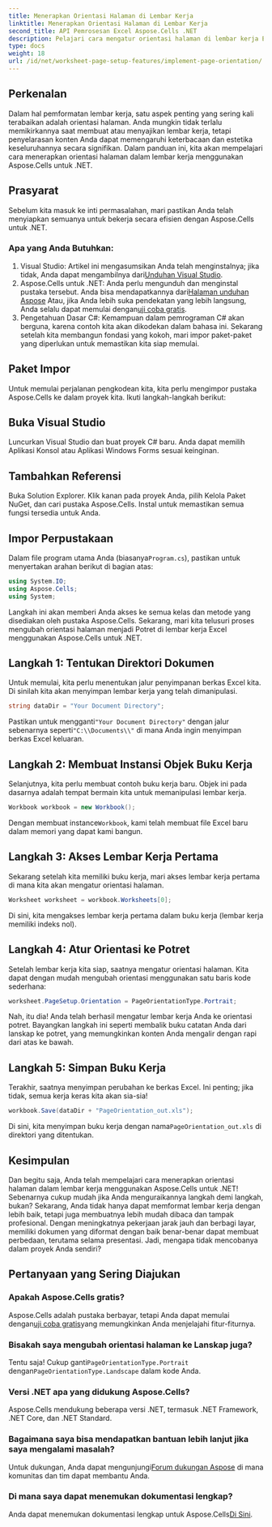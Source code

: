 ```yaml
---
title: Menerapkan Orientasi Halaman di Lembar Kerja
linktitle: Menerapkan Orientasi Halaman di Lembar Kerja
second_title: API Pemrosesan Excel Aspose.Cells .NET
description: Pelajari cara mengatur orientasi halaman di lembar kerja Excel menggunakan Aspose.Cells untuk .NET. Panduan langkah demi langkah yang sederhana untuk presentasi dokumen yang lebih baik.
type: docs
weight: 18
url: /id/net/worksheet-page-setup-features/implement-page-orientation/
---
```

## Perkenalan
Dalam hal pemformatan lembar kerja, satu aspek penting yang sering kali terabaikan adalah orientasi halaman. Anda mungkin tidak terlalu memikirkannya saat membuat atau menyajikan lembar kerja, tetapi penyelarasan konten Anda dapat memengaruhi keterbacaan dan estetika keseluruhannya secara signifikan. Dalam panduan ini, kita akan mempelajari cara menerapkan orientasi halaman dalam lembar kerja menggunakan Aspose.Cells untuk .NET.
## Prasyarat
Sebelum kita masuk ke inti permasalahan, mari pastikan Anda telah menyiapkan semuanya untuk bekerja secara efisien dengan Aspose.Cells untuk .NET.
### Apa yang Anda Butuhkan:
1.  Visual Studio: Artikel ini mengasumsikan Anda telah menginstalnya; jika tidak, Anda dapat mengambilnya dari[Unduhan Visual Studio](https://visualstudio.microsoft.com/vs/).
2.  Aspose.Cells untuk .NET: Anda perlu mengunduh dan menginstal pustaka tersebut. Anda bisa mendapatkannya dari[Halaman unduhan Aspose](https://releases.aspose.com/cells/net/) Atau, jika Anda lebih suka pendekatan yang lebih langsung, Anda selalu dapat memulai dengan[uji coba gratis](https://releases.aspose.com/).
3. Pengetahuan Dasar C#: Kemampuan dalam pemrograman C# akan berguna, karena contoh kita akan dikodekan dalam bahasa ini.
Sekarang setelah kita membangun fondasi yang kokoh, mari impor paket-paket yang diperlukan untuk memastikan kita siap memulai.
## Paket Impor
Untuk memulai perjalanan pengkodean kita, kita perlu mengimpor pustaka Aspose.Cells ke dalam proyek kita. Ikuti langkah-langkah berikut:
## Buka Visual Studio 
Luncurkan Visual Studio dan buat proyek C# baru. Anda dapat memilih Aplikasi Konsol atau Aplikasi Windows Forms sesuai keinginan.
## Tambahkan Referensi
Buka Solution Explorer. Klik kanan pada proyek Anda, pilih Kelola Paket NuGet, dan cari pustaka Aspose.Cells. Instal untuk memastikan semua fungsi tersedia untuk Anda.
## Impor Perpustakaan 
 Dalam file program utama Anda (biasanya`Program.cs`), pastikan untuk menyertakan arahan berikut di bagian atas:
```csharp
using System.IO;
using Aspose.Cells;
using System;
```
Langkah ini akan memberi Anda akses ke semua kelas dan metode yang disediakan oleh pustaka Aspose.Cells.
Sekarang, mari kita telusuri proses mengubah orientasi halaman menjadi Potret di lembar kerja Excel menggunakan Aspose.Cells untuk .NET.
## Langkah 1: Tentukan Direktori Dokumen
Untuk memulai, kita perlu menentukan jalur penyimpanan berkas Excel kita. Di sinilah kita akan menyimpan lembar kerja yang telah dimanipulasi.
```csharp
string dataDir = "Your Document Directory";
```
 Pastikan untuk mengganti`"Your Document Directory"` dengan jalur sebenarnya seperti`"C:\\Documents\\"` di mana Anda ingin menyimpan berkas Excel keluaran.
## Langkah 2: Membuat Instansi Objek Buku Kerja
Selanjutnya, kita perlu membuat contoh buku kerja baru. Objek ini pada dasarnya adalah tempat bermain kita untuk memanipulasi lembar kerja.
```csharp
Workbook workbook = new Workbook();
```
 Dengan membuat instance`Workbook`, kami telah membuat file Excel baru dalam memori yang dapat kami bangun.
## Langkah 3: Akses Lembar Kerja Pertama
Sekarang setelah kita memiliki buku kerja, mari akses lembar kerja pertama di mana kita akan mengatur orientasi halaman. 
```csharp
Worksheet worksheet = workbook.Worksheets[0];
```
Di sini, kita mengakses lembar kerja pertama dalam buku kerja (lembar kerja memiliki indeks nol). 
## Langkah 4: Atur Orientasi ke Potret
Setelah lembar kerja kita siap, saatnya mengatur orientasi halaman. Kita dapat dengan mudah mengubah orientasi menggunakan satu baris kode sederhana:
```csharp
worksheet.PageSetup.Orientation = PageOrientationType.Portrait;
```
Nah, itu dia! Anda telah berhasil mengatur lembar kerja Anda ke orientasi potret. Bayangkan langkah ini seperti membalik buku catatan Anda dari lanskap ke potret, yang memungkinkan konten Anda mengalir dengan rapi dari atas ke bawah.
## Langkah 5: Simpan Buku Kerja
Terakhir, saatnya menyimpan perubahan ke berkas Excel. Ini penting; jika tidak, semua kerja keras kita akan sia-sia!
```csharp
workbook.Save(dataDir + "PageOrientation_out.xls");
```
 Di sini, kita menyimpan buku kerja dengan nama`PageOrientation_out.xls` di direktori yang ditentukan.
## Kesimpulan
Dan begitu saja, Anda telah mempelajari cara menerapkan orientasi halaman dalam lembar kerja menggunakan Aspose.Cells untuk .NET! Sebenarnya cukup mudah jika Anda menguraikannya langkah demi langkah, bukan? Sekarang, Anda tidak hanya dapat memformat lembar kerja dengan lebih baik, tetapi juga membuatnya lebih mudah dibaca dan tampak profesional.
Dengan meningkatnya pekerjaan jarak jauh dan berbagi layar, memiliki dokumen yang diformat dengan baik benar-benar dapat membuat perbedaan, terutama selama presentasi. Jadi, mengapa tidak mencobanya dalam proyek Anda sendiri? 
## Pertanyaan yang Sering Diajukan
### Apakah Aspose.Cells gratis?
 Aspose.Cells adalah pustaka berbayar, tetapi Anda dapat memulai dengan[uji coba gratis](https://releases.aspose.com/)yang memungkinkan Anda menjelajahi fitur-fiturnya.
### Bisakah saya mengubah orientasi halaman ke Lanskap juga?
 Tentu saja! Cukup ganti`PageOrientationType.Portrait` dengan`PageOrientationType.Landscape` dalam kode Anda.
### Versi .NET apa yang didukung Aspose.Cells?
Aspose.Cells mendukung beberapa versi .NET, termasuk .NET Framework, .NET Core, dan .NET Standard.
### Bagaimana saya bisa mendapatkan bantuan lebih lanjut jika saya mengalami masalah?
 Untuk dukungan, Anda dapat mengunjungi[Forum dukungan Aspose](https://forum.aspose.com/c/cells/9) di mana komunitas dan tim dapat membantu Anda.
### Di mana saya dapat menemukan dokumentasi lengkap?
 Anda dapat menemukan dokumentasi lengkap untuk Aspose.Cells[Di Sini](https://reference.aspose.com/cells/net/).
